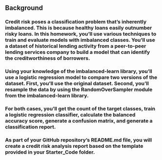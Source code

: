 ## Background
### Credit risk poses a classification problem that’s inherently imbalanced. This is because healthy loans easily outnumber risky loans. In this homework, you’ll use various techniques to train and evaluate models with imbalanced classes. You’ll use a dataset of historical lending activity from a peer-to-peer lending services company to build a model that can identify the creditworthiness of borrowers.
### Using your knowledge of the imbalanced-learn library, you’ll use a logistic regression model to compare two versions of the dataset. First, you’ll use the original dataset. Second, you’ll resample the data by using the RandomOverSampler module from the imbalanced-learn library.
### For both cases, you’ll get the count of the target classes, train a logistic regression classifier, calculate the balanced accuracy score, generate a confusion matrix, and generate a classification report.
### As part of your GitHub repository’s README.md file, you will create a credit risk analysis report based on the template provided in your Starter_Code folder.